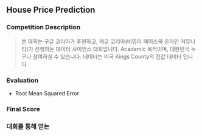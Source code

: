 ## House Price Prediction


### Competition Description
> 본 대회는 구글 코리아가 후원하고, 캐글 코리아(비영리 페이스북 온라인 커뮤니티)가 진행하는 데이터 사이언스 대회입니다. 
> Academic 목적이며, 대한민국 누구나 참여하실 수 있습니다.
> 데이터는 미국 Kings County의 집값 데이터 입니다.

### Evaluation
- Root Mean Squared Error

### Final Score

### 대회를 통해 얻는 
